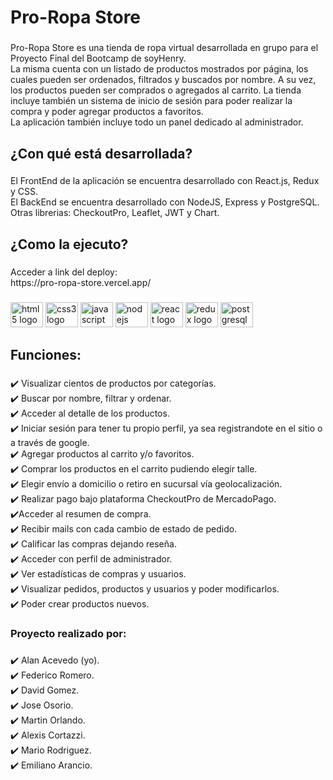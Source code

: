 <h1 align="left">Pro-Ropa Store</h1>

###

<p align="left">Pro-Ropa Store es una tienda de ropa virtual desarrollada en grupo para el Proyecto Final del Bootcamp de soyHenry.<br>La misma cuenta con un listado de productos mostrados por página, los cuales pueden ser ordenados, filtrados y buscados por nombre. A su vez, los productos pueden ser comprados o agregados al carrito. La tienda incluye también un sistema de inicio de sesión para poder realizar la compra y poder agregar productos a favoritos.<br>La aplicación también incluye todo un panel dedicado al administrador.</p>

###

<h2 align="left">¿Con qué está desarrollada?</h2>

###

<p align="left">El FrontEnd de la aplicación se encuentra desarrollado con React.js, Redux y CSS. <br>El BackEnd se encuentra desarrollado con NodeJS, Express y PostgreSQL.<br>Otras librerias: CheckoutPro, Leaflet, JWT y Chart.</p>

###

<h2 align="left">¿Como la ejecuto?</h2>

###

<p align="left">Acceder a link del deploy:<br>https://pro-ropa-store.vercel.app/</p>

###

<div align="left">
  <img src="https://cdn.jsdelivr.net/gh/devicons/devicon/icons/html5/html5-original.svg" height="40" width="52" alt="html5 logo"  />
  <img src="https://cdn.jsdelivr.net/gh/devicons/devicon/icons/css3/css3-original.svg" height="40" width="52" alt="css3 logo"  />
  <img src="https://cdn.jsdelivr.net/gh/devicons/devicon/icons/javascript/javascript-original.svg" height="40" width="52" alt="javascript logo"  />
  <img src="https://cdn.jsdelivr.net/gh/devicons/devicon/icons/nodejs/nodejs-original.svg" height="40" width="52" alt="nodejs logo"  />
  <img src="https://cdn.jsdelivr.net/gh/devicons/devicon/icons/react/react-original.svg" height="40" width="52" alt="react logo"  />
  <img src="https://cdn.jsdelivr.net/gh/devicons/devicon/icons/redux/redux-original.svg" height="40" width="52" alt="redux logo"  />
  <img src="https://cdn.jsdelivr.net/gh/devicons/devicon/icons/postgresql/postgresql-original.svg" height="40" width="52" alt="postgresql logo"  />
</div>

###

<h2 align="left">Funciones:</h2>

###

<p align="left">✔️ Visualizar cientos de productos por categorías.<br>✔️ Buscar por nombre, filtrar y ordenar.<br>✔️ Acceder al detalle de los productos.<br>✔️ Iniciar sesión para tener tu propio perfil, ya sea registrandote en el sitio o a través de google.<br>✔️ Agregar productos al carrito y/o favoritos.<br>✔️ Comprar los productos en el carrito pudiendo elegir talle.<br>✔️ Elegir envío a domicilio o retiro en sucursal vía geolocalización.<br>✔️ Realizar pago bajo plataforma CheckoutPro de MercadoPago.<br>✔️Acceder al resumen de compra.<br>✔️ Recibir mails con cada cambio de estado de pedido.<br>✔️ Calificar las compras dejando reseña.<br>✔️ Acceder con perfil de administrador.<br>✔️ Ver estadísticas de compras y usuarios.<br>✔️ Visualizar pedidos, productos y usuarios y poder modificarlos.<br>✔️ Poder crear productos nuevos.</p>

###

<h3 align="left">Proyecto realizado por:</h3>

###

<p align="left">✔️ Alan Acevedo (yo).<br>✔️ Federico Romero.<br>✔️ David Gomez.<br>✔️ Jose Osorio.<br>✔️ Martin Orlando.<br>✔️ Alexis Cortazzi.<br>✔️ Mario Rodriguez.<br>✔️ Emiliano Arancio.</p>

###
